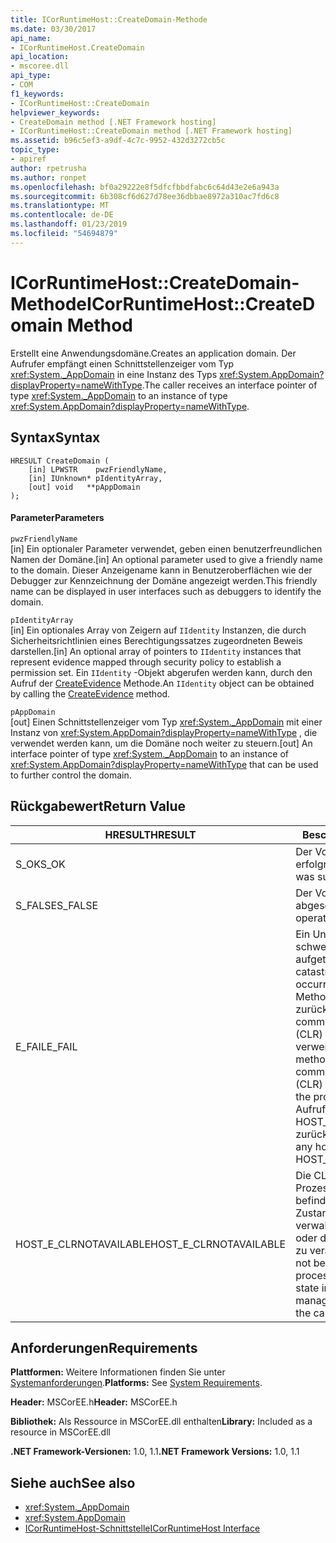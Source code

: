 ```yaml
---
title: ICorRuntimeHost::CreateDomain-Methode
ms.date: 03/30/2017
api_name:
- ICorRuntimeHost.CreateDomain
api_location:
- mscoree.dll
api_type:
- COM
f1_keywords:
- ICorRuntimeHost::CreateDomain
helpviewer_keywords:
- CreateDomain method [.NET Framework hosting]
- ICorRuntimeHost::CreateDomain method [.NET Framework hosting]
ms.assetid: b96c5ef3-a9df-4c7c-9952-432d3272cb5c
topic_type:
- apiref
author: rpetrusha
ms.author: ronpet
ms.openlocfilehash: bf0a29222e8f5dfcfbbdfabc6c64d43e2e6a943a
ms.sourcegitcommit: 6b308cf6d627d78ee36dbbae8972a310ac7fd6c8
ms.translationtype: MT
ms.contentlocale: de-DE
ms.lasthandoff: 01/23/2019
ms.locfileid: "54694879"
---
```

# <a name="icorruntimehostcreatedomain-method"></a><span data-ttu-id="d8506-102">ICorRuntimeHost::CreateDomain-Methode</span><span class="sxs-lookup"><span data-stu-id="d8506-102">ICorRuntimeHost::CreateDomain Method</span></span>
<span data-ttu-id="d8506-103">Erstellt eine Anwendungsdomäne.</span><span class="sxs-lookup"><span data-stu-id="d8506-103">Creates an application domain.</span></span> <span data-ttu-id="d8506-104">Der Aufrufer empfängt einen Schnittstellenzeiger vom Typ <xref:System._AppDomain> in eine Instanz des Typs <xref:System.AppDomain?displayProperty=nameWithType>.</span><span class="sxs-lookup"><span data-stu-id="d8506-104">The caller receives an interface pointer of type <xref:System._AppDomain> to an instance of type <xref:System.AppDomain?displayProperty=nameWithType>.</span></span>  
  
## <a name="syntax"></a><span data-ttu-id="d8506-105">Syntax</span><span class="sxs-lookup"><span data-stu-id="d8506-105">Syntax</span></span>  
  
```  
HRESULT CreateDomain (  
    [in] LPWSTR    pwzFriendlyName,  
    [in] IUnknown* pIdentityArray,  
    [out] void   **pAppDomain  
);  
```  
  
#### <a name="parameters"></a><span data-ttu-id="d8506-106">Parameter</span><span class="sxs-lookup"><span data-stu-id="d8506-106">Parameters</span></span>  
 `pwzFriendlyName`  
 <span data-ttu-id="d8506-107">[in] Ein optionaler Parameter verwendet, geben einen benutzerfreundlichen Namen der Domäne.</span><span class="sxs-lookup"><span data-stu-id="d8506-107">[in] An optional parameter used to give a friendly name to the domain.</span></span> <span data-ttu-id="d8506-108">Dieser Anzeigename kann in Benutzeroberflächen wie der Debugger zur Kennzeichnung der Domäne angezeigt werden.</span><span class="sxs-lookup"><span data-stu-id="d8506-108">This friendly name can be displayed in user interfaces such as debuggers to identify the domain.</span></span>  
  
 `pIdentityArray`  
 <span data-ttu-id="d8506-109">[in] Ein optionales Array von Zeigern auf `IIdentity` Instanzen, die durch Sicherheitsrichtlinien eines Berechtigungssatzes zugeordneten Beweis darstellen.</span><span class="sxs-lookup"><span data-stu-id="d8506-109">[in] An optional array of pointers to `IIdentity` instances that represent evidence mapped through security policy to establish a  permission set.</span></span> <span data-ttu-id="d8506-110">Ein `IIdentity` -Objekt abgerufen werden kann, durch den Aufruf der [CreateEvidence](../../../../docs/framework/unmanaged-api/hosting/icorruntimehost-createevidence-method.md) Methode.</span><span class="sxs-lookup"><span data-stu-id="d8506-110">An `IIdentity` object can be obtained by calling the [CreateEvidence](../../../../docs/framework/unmanaged-api/hosting/icorruntimehost-createevidence-method.md) method.</span></span>  
  
 `pAppDomain`  
 <span data-ttu-id="d8506-111">[out] Einen Schnittstellenzeiger vom Typ <xref:System._AppDomain> mit einer Instanz von <xref:System.AppDomain?displayProperty=nameWithType> , die verwendet werden kann, um die Domäne noch weiter zu steuern.</span><span class="sxs-lookup"><span data-stu-id="d8506-111">[out] An interface pointer of type <xref:System._AppDomain> to an instance of <xref:System.AppDomain?displayProperty=nameWithType> that can be used to further control the domain.</span></span>  
  
## <a name="return-value"></a><span data-ttu-id="d8506-112">Rückgabewert</span><span class="sxs-lookup"><span data-stu-id="d8506-112">Return Value</span></span>  
  
|<span data-ttu-id="d8506-113">HRESULT</span><span class="sxs-lookup"><span data-stu-id="d8506-113">HRESULT</span></span>|<span data-ttu-id="d8506-114">Beschreibung</span><span class="sxs-lookup"><span data-stu-id="d8506-114">Description</span></span>|  
|-------------|-----------------|  
|<span data-ttu-id="d8506-115">S_OK</span><span class="sxs-lookup"><span data-stu-id="d8506-115">S_OK</span></span>|<span data-ttu-id="d8506-116">Der Vorgang war erfolgreich.</span><span class="sxs-lookup"><span data-stu-id="d8506-116">The operation was successful.</span></span>|  
|<span data-ttu-id="d8506-117">S_FALSE</span><span class="sxs-lookup"><span data-stu-id="d8506-117">S_FALSE</span></span>|<span data-ttu-id="d8506-118">Der Vorgang konnte nicht abgeschlossen.</span><span class="sxs-lookup"><span data-stu-id="d8506-118">The operation failed to complete.</span></span>|  
|<span data-ttu-id="d8506-119">E_FAIL</span><span class="sxs-lookup"><span data-stu-id="d8506-119">E_FAIL</span></span>|<span data-ttu-id="d8506-120">Ein Unbekannter, schwerwiegender Fehler ist aufgetreten.</span><span class="sxs-lookup"><span data-stu-id="d8506-120">An unknown, catastrophic failure occurred.</span></span> <span data-ttu-id="d8506-121">Wenn eine Methode E_FAIL zurückgegeben wird, ist die common Language Runtime (CLR) nicht mehr im Prozess verwendet werden.</span><span class="sxs-lookup"><span data-stu-id="d8506-121">If a method returns E_FAIL, the common language runtime (CLR) is no longer usable in the process.</span></span> <span data-ttu-id="d8506-122">Nachfolgende Aufrufe von hosting-APIs HOST_E_CLRNOTAVAILABLE zurück.</span><span class="sxs-lookup"><span data-stu-id="d8506-122">Subsequent calls to any hosting APIs return HOST_E_CLRNOTAVAILABLE.</span></span>|  
|<span data-ttu-id="d8506-123">HOST_E_CLRNOTAVAILABLE</span><span class="sxs-lookup"><span data-stu-id="d8506-123">HOST_E_CLRNOTAVAILABLE</span></span>|<span data-ttu-id="d8506-124">Die CLR wurde nicht in einen Prozess geladen und befindet sich in einem Zustand, in dem nicht verwalteten Code ausführen oder den Aufruf erfolgreich zu verarbeiten.</span><span class="sxs-lookup"><span data-stu-id="d8506-124">The CLR has not been loaded into a process, or the CLR is in a state in which it cannot run managed code or process the call successfully.</span></span>|  
  
## <a name="requirements"></a><span data-ttu-id="d8506-125">Anforderungen</span><span class="sxs-lookup"><span data-stu-id="d8506-125">Requirements</span></span>  
 <span data-ttu-id="d8506-126">**Plattformen:** Weitere Informationen finden Sie unter [Systemanforderungen](../../../../docs/framework/get-started/system-requirements.md).</span><span class="sxs-lookup"><span data-stu-id="d8506-126">**Platforms:** See [System Requirements](../../../../docs/framework/get-started/system-requirements.md).</span></span>  
  
 <span data-ttu-id="d8506-127">**Header:** MSCorEE.h</span><span class="sxs-lookup"><span data-stu-id="d8506-127">**Header:** MSCorEE.h</span></span>  
  
 <span data-ttu-id="d8506-128">**Bibliothek:** Als Ressource in MSCorEE.dll enthalten</span><span class="sxs-lookup"><span data-stu-id="d8506-128">**Library:** Included as a resource in MSCorEE.dll</span></span>  
  
 <span data-ttu-id="d8506-129">**.NET Framework-Versionen:** 1.0, 1.1</span><span class="sxs-lookup"><span data-stu-id="d8506-129">**.NET Framework Versions:** 1.0, 1.1</span></span>  
  
## <a name="see-also"></a><span data-ttu-id="d8506-130">Siehe auch</span><span class="sxs-lookup"><span data-stu-id="d8506-130">See also</span></span>
- <xref:System._AppDomain>
- <xref:System.AppDomain>
- [<span data-ttu-id="d8506-131">ICorRuntimeHost-Schnittstelle</span><span class="sxs-lookup"><span data-stu-id="d8506-131">ICorRuntimeHost Interface</span></span>](../../../../docs/framework/unmanaged-api/hosting/icorruntimehost-interface.md)
